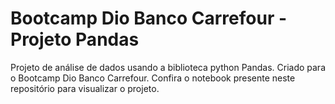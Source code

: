 # Bootcamp Dio Banco Carrefour - Projeto Pandas
Projeto de análise de dados usando a biblioteca python Pandas. Criado para o Bootcamp Dio Banco Carrefour. 
Confira o notebook presente neste repositório para visualizar o projeto.
